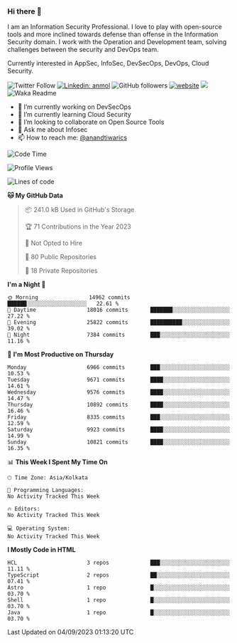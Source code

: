 ### Hi there 👋

I am an Information Security Professional. I love to play with open-source tools and more inclined towards defense than offense in the Information Security domain. I work with the Operation and Development team, solving challenges between the security and DevOps team.

Currently interested in AppSec, InfoSec, DevSecOps, DevOps, Cloud Security.

![Twitter Follow](https://img.shields.io/twitter/follow/anandtiwarics?label=Follow)
[![Linkedin: anmol](https://img.shields.io/badge/-anand-blue?style=flat-square&logo=Linkedin&logoColor=white&link=https://www.linkedin.com/in/anandsundartiwari/)](https://www.linkedin.com/in/anandsundartiwari/)
![GitHub followers](https://img.shields.io/github/followers/anandtiwarics?label=Follow&style=social)
[![website](https://img.shields.io/badge/Website-46a2f1.svg?&style=flat-square&logo=Google-Chrome&logoColor=white&link=https://anandtiwari.info/)](https://anandtiwari.info/)
![](https://visitor-badge.glitch.me/badge?page_id=anandtiwiarcs.anandtiwarics)
![Waka Readme](https://github.com/anandtiwarics/anandtiwarics/workflows/Waka%20Readme/badge.svg)

- 🔭 I’m currently working on DevSecOps 
- 🌱 I’m currently learning Cloud Security
- 👯 I’m looking to collaborate on Open Source Tools
- 💬 Ask me about Infosec
- 📫 How to reach me: [@anandtiwarics](https://twitter.com/anandtiwarics)

<!--
**anandtiwarics/anandtiwarics** is a ✨ _special_ ✨ repository because its `README.md` (this file) appears on your GitHub profile.

Here are some ideas to get you started:

- 🔭 I’m currently working on ...
- 🌱 I’m currently learning ...
- 👯 I’m looking to collaborate on ...
- 🤔 I’m looking for help with ...
- 💬 Ask me about ...
- 📫 How to reach me: ...
- 😄 Pronouns: ...
- ⚡ Fun fact: ...
-->

<!--START_SECTION:waka-->
![Code Time](http://img.shields.io/badge/Code%20Time-624%20hrs%201%20min-blue)

![Profile Views](http://img.shields.io/badge/Profile%20Views-0-blue)

![Lines of code](https://img.shields.io/badge/From%20Hello%20World%20I%27ve%20Written-81.3%20million%20lines%20of%20code-blue)

**🐱 My GitHub Data** 

> 📦 241.0 kB Used in GitHub's Storage 
 > 
> 🏆 71 Contributions in the Year 2023
 > 
> 🚫 Not Opted to Hire
 > 
> 📜 80 Public Repositories 
 > 
> 🔑 18 Private Repositories 
 > 
**I'm a Night 🦉** 

```text
🌞 Morning                14962 commits       ██████░░░░░░░░░░░░░░░░░░░   22.61 % 
🌆 Daytime                18016 commits       ███████░░░░░░░░░░░░░░░░░░   27.22 % 
🌃 Evening                25822 commits       ██████████░░░░░░░░░░░░░░░   39.02 % 
🌙 Night                  7384 commits        ███░░░░░░░░░░░░░░░░░░░░░░   11.16 % 
```
📅 **I'm Most Productive on Thursday** 

```text
Monday                   6966 commits        ███░░░░░░░░░░░░░░░░░░░░░░   10.53 % 
Tuesday                  9671 commits        ████░░░░░░░░░░░░░░░░░░░░░   14.61 % 
Wednesday                9576 commits        ████░░░░░░░░░░░░░░░░░░░░░   14.47 % 
Thursday                 10892 commits       ████░░░░░░░░░░░░░░░░░░░░░   16.46 % 
Friday                   8335 commits        ███░░░░░░░░░░░░░░░░░░░░░░   12.59 % 
Saturday                 9923 commits        ████░░░░░░░░░░░░░░░░░░░░░   14.99 % 
Sunday                   10821 commits       ████░░░░░░░░░░░░░░░░░░░░░   16.35 % 
```


📊 **This Week I Spent My Time On** 

```text
🕑︎ Time Zone: Asia/Kolkata

💬 Programming Languages: 
No Activity Tracked This Week

🔥 Editors: 
No Activity Tracked This Week

💻 Operating System: 
No Activity Tracked This Week
```

**I Mostly Code in HTML** 

```text
HCL                      3 repos             ███░░░░░░░░░░░░░░░░░░░░░░   11.11 % 
TypeScript               2 repos             ██░░░░░░░░░░░░░░░░░░░░░░░   07.41 % 
Astro                    1 repo              █░░░░░░░░░░░░░░░░░░░░░░░░   03.70 % 
Shell                    1 repo              █░░░░░░░░░░░░░░░░░░░░░░░░   03.70 % 
Java                     1 repo              █░░░░░░░░░░░░░░░░░░░░░░░░   03.70 % 
```




 Last Updated on 04/09/2023 01:13:20 UTC
<!--END_SECTION:waka-->
